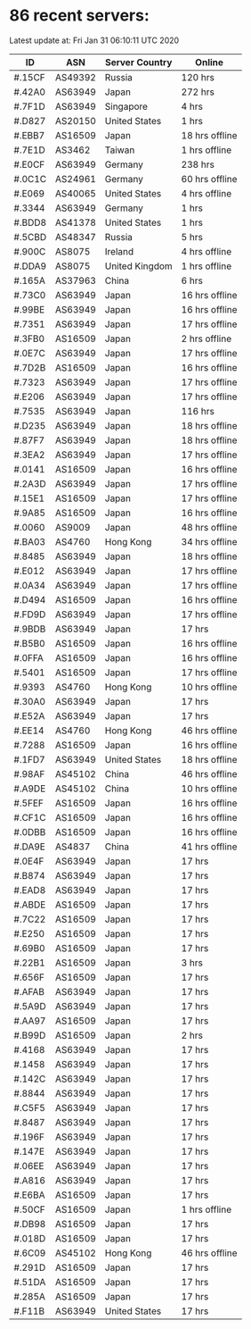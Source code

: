 # 86 recent servers:

Latest update at: Fri Jan 31 06:10:11 UTC 2020

| ID | ASN | Server Country | Online |
| -- | --- | -------------- | ------ |
| #.15CF | AS49392 | Russia | 120 hrs |
| #.42A0 | AS63949 | Japan | 272 hrs |
| #.7F1D | AS63949 | Singapore | 4 hrs |
| #.D827 | AS20150 | United States | 1 hrs |
| #.EBB7 | AS16509 | Japan | 18 hrs offline |
| #.7E1D | AS3462 | Taiwan | 1 hrs offline |
| #.E0CF | AS63949 | Germany | 238 hrs |
| #.0C1C | AS24961 | Germany | 60 hrs offline |
| #.E069 | AS40065 | United States | 4 hrs offline |
| #.3344 | AS63949 | Germany | 1 hrs |
| #.BDD8 | AS41378 | United States | 1 hrs |
| #.5CBD | AS48347 | Russia | 5 hrs |
| #.900C | AS8075 | Ireland | 4 hrs offline |
| #.DDA9 | AS8075 | United Kingdom | 1 hrs offline |
| #.165A | AS37963 | China | 6 hrs |
| #.73C0 | AS63949 | Japan | 16 hrs offline |
| #.99BE | AS63949 | Japan | 16 hrs offline |
| #.7351 | AS63949 | Japan | 17 hrs offline |
| #.3FB0 | AS16509 | Japan | 2 hrs offline |
| #.0E7C | AS63949 | Japan | 17 hrs offline |
| #.7D2B | AS16509 | Japan | 16 hrs offline |
| #.7323 | AS63949 | Japan | 17 hrs offline |
| #.E206 | AS63949 | Japan | 17 hrs offline |
| #.7535 | AS63949 | Japan | 116 hrs |
| #.D235 | AS63949 | Japan | 18 hrs offline |
| #.87F7 | AS63949 | Japan | 18 hrs offline |
| #.3EA2 | AS63949 | Japan | 17 hrs offline |
| #.0141 | AS16509 | Japan | 16 hrs offline |
| #.2A3D | AS63949 | Japan | 17 hrs offline |
| #.15E1 | AS16509 | Japan | 17 hrs offline |
| #.9A85 | AS16509 | Japan | 16 hrs offline |
| #.0060 | AS9009 | Japan | 48 hrs offline |
| #.BA03 | AS4760 | Hong Kong | 34 hrs offline |
| #.8485 | AS63949 | Japan | 18 hrs offline |
| #.E012 | AS63949 | Japan | 17 hrs offline |
| #.0A34 | AS63949 | Japan | 17 hrs offline |
| #.D494 | AS16509 | Japan | 16 hrs offline |
| #.FD9D | AS63949 | Japan | 17 hrs offline |
| #.9BDB | AS63949 | Japan | 17 hrs |
| #.B5B0 | AS16509 | Japan | 16 hrs offline |
| #.0FFA | AS16509 | Japan | 16 hrs offline |
| #.5401 | AS16509 | Japan | 17 hrs offline |
| #.9393 | AS4760 | Hong Kong | 10 hrs offline |
| #.30A0 | AS63949 | Japan | 17 hrs |
| #.E52A | AS63949 | Japan | 17 hrs |
| #.EE14 | AS4760 | Hong Kong | 46 hrs offline |
| #.7288 | AS16509 | Japan | 16 hrs offline |
| #.1FD7 | AS63949 | United States | 18 hrs offline |
| #.98AF | AS45102 | China | 46 hrs offline |
| #.A9DE | AS45102 | China | 10 hrs offline |
| #.5FEF | AS16509 | Japan | 16 hrs offline |
| #.CF1C | AS16509 | Japan | 16 hrs offline |
| #.0DBB | AS16509 | Japan | 16 hrs offline |
| #.DA9E | AS4837 | China | 41 hrs offline |
| #.0E4F | AS63949 | Japan | 17 hrs |
| #.B874 | AS63949 | Japan | 17 hrs |
| #.EAD8 | AS63949 | Japan | 17 hrs |
| #.ABDE | AS16509 | Japan | 17 hrs |
| #.7C22 | AS16509 | Japan | 17 hrs |
| #.E250 | AS16509 | Japan | 17 hrs |
| #.69B0 | AS16509 | Japan | 17 hrs |
| #.22B1 | AS16509 | Japan | 3 hrs |
| #.656F | AS16509 | Japan | 17 hrs |
| #.AFAB | AS63949 | Japan | 17 hrs |
| #.5A9D | AS63949 | Japan | 17 hrs |
| #.AA97 | AS16509 | Japan | 17 hrs |
| #.B99D | AS16509 | Japan | 2 hrs |
| #.4168 | AS63949 | Japan | 17 hrs |
| #.1458 | AS63949 | Japan | 17 hrs |
| #.142C | AS63949 | Japan | 17 hrs |
| #.8844 | AS63949 | Japan | 17 hrs |
| #.C5F5 | AS63949 | Japan | 17 hrs |
| #.8487 | AS63949 | Japan | 17 hrs |
| #.196F | AS63949 | Japan | 17 hrs |
| #.147E | AS63949 | Japan | 17 hrs |
| #.06EE | AS63949 | Japan | 17 hrs |
| #.A816 | AS63949 | Japan | 17 hrs |
| #.E6BA | AS16509 | Japan | 17 hrs |
| #.50CF | AS16509 | Japan | 1 hrs offline |
| #.DB98 | AS16509 | Japan | 17 hrs |
| #.018D | AS16509 | Japan | 17 hrs |
| #.6C09 | AS45102 | Hong Kong | 46 hrs offline |
| #.291D | AS16509 | Japan | 17 hrs |
| #.51DA | AS16509 | Japan | 17 hrs |
| #.285A | AS16509 | Japan | 17 hrs |
| #.F11B | AS63949 | United States | 17 hrs |

